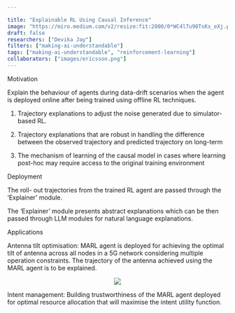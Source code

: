 ```yaml
---

title: "Explainable RL Using Causal Inference"
image: "https://miro.medium.com/v2/resize:fit:2000/0*WC4l7u90TsKs_eXj.png"
draft: false
researchers: ["Devika Jay"]
filters: ["making-ai-understandable"]
tags: ["making-ai-understandable", "reinforcement-learning"]
collaborators: ["images/ericsson.png"]
---
```


Motivation

Explain the behaviour of agents  during data-drift scenarios when the agent is deployed online after being trained using offline RL techniques.

1. Trajectory explanations to adjust the noise generated due to simulator-based RL.

2. Trajectory explanations that are robust in handling the difference between the observed trajectory and predicted trajectory on long-term

3. The mechanism of learning of the causal model in cases where learning post-hoc may require access to the original training environment

Deployment  

The roll- out trajectories from the trained RL agent are passed through the ‘Explainer’ module.

The ‘Explainer’ module presents abstract explanations which can be then passed through LLM modules for natural language explanations.


Applications

Antenna tilt optimisation: MARL agent is deployed for achieving the optimal tilt of antenna across all nodes in a 5G network considering multiple operation constraints. The trajectory of the antenna achieved using the MARL agent is to be explained.

<div style="display:flex; justify-content:center">
<img src="/images/multiagent.png">
</div>

Intent management: Building trustworthiness of the MARL agent deployed for optimal resource allocation that will maximise the intent utility function. 
